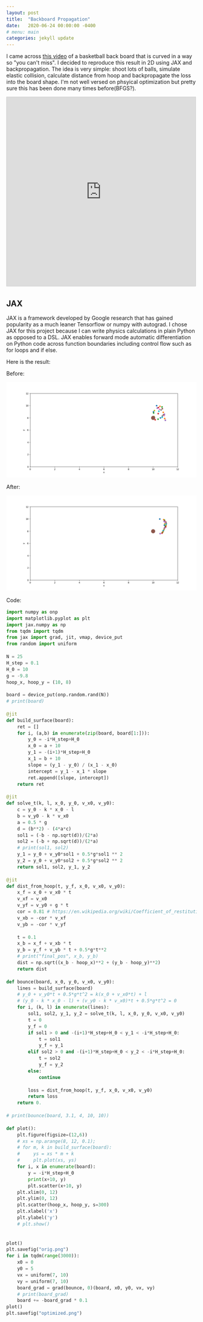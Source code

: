 ```yaml
---
layout: post
title:  "Backboard Propagation"
date:   2020-06-24 00:00:00 -0400
# menu: main
categories: jekyll update
---
```


I came across [this video](https://www.youtube.com/watch?v=vtN4tkvcBMA) of a basketball back board that is curved in a way so "you can't miss". I decided to reproduce this result in 2D using JAX and backpropagation. The idea is very simple: shoot lots of balls, simulate elastic collision, calculate distance from hoop and backpropagate the loss into the board shape. I'm not well versed on phsyical optimization but pretty sure this has been done many times before(BFGS?).

<iframe src="https://www.desmos.com/calculator/uz1fyxvvbt?embed" width="500px" height="500px" style="border: 1px solid #ccc" frameborder="0"></iframe>

## JAX

JAX is a framework developed by Google research that has gained popularity as a much leaner Tensorflow or numpy with autograd. I chose JAX for this project because I can write physics calculations in plain Python as opposed to a DSL. JAX enables forward mode automatic differentiation on Python code across function boundaries including control flow such as for loops and if else.

Here is the result:

Before:

![](/static/backboard-propagation/orig.png)

After:

![](/static/backboard-propagation/optimized.png)


Code:

```python
import numpy as onp
import matplotlib.pyplot as plt
import jax.numpy as np
from tqdm import tqdm
from jax import grad, jit, vmap, device_put
from random import uniform

N = 25
H_step = 0.1
H_0 = 10
g = -9.8
hoop_x, hoop_y = (10, 8)

board = device_put(onp.random.rand(N))
# print(board)

@jit
def build_surface(board):
    ret = []
    for i, (a,b) in enumerate(zip(board, board[1:])):
        y_0 = -i*H_step+H_0
        x_0 = a + 10
        y_1 = -(i+1)*H_step+H_0
        x_1 = b + 10
        slope = (y_1 - y_0) / (x_1 - x_0)
        intercept = y_1 - x_1 * slope
        ret.append([slope, intercept])
    return ret

@jit
def solve_t(k, l, x_0, y_0, v_x0, v_y0):
    c = y_0 - k * x_0 - l
    b = v_y0 - k * v_x0
    a = 0.5 * g
    d = (b**2) - (4*a*c)
    sol1 = (-b - np.sqrt(d))/(2*a)
    sol2 = (-b + np.sqrt(d))/(2*a)
    # print(sol1, sol2)
    y_1 = y_0 + v_y0*sol1 + 0.5*g*sol1 ** 2
    y_2 = y_0 + v_y0*sol2 + 0.5*g*sol2 ** 2
    return sol1, sol2, y_1, y_2

@jit
def dist_from_hoop(t, y_f, x_0, v_x0, v_y0):
    x_f = x_0 + v_x0 * t
    v_xf = v_x0
    v_yf = v_y0 + g * t
    cor = 0.81 # https://en.wikipedia.org/wiki/Coefficient_of_restitution
    v_xb = -cor * v_xf
    v_yb = -cor * v_yf

    t = 0.1
    x_b = x_f + v_xb * t
    y_b = y_f + v_yb * t + 0.5*g*t**2
    # print("final_pos", x_b, y_b)
    dist = np.sqrt((x_b - hoop_x)**2 + (y_b - hoop_y)**2)
    return dist

def bounce(board, x_0, y_0, v_x0, v_y0):
    lines = build_surface(board)
    # y_0 + v_y0*t + 0.5*g*t^2 = k(x_0 + v_x0*t) + l
    # (y_0 - k * x_0 - l) + (v_y0 - k * v_x0)*t + 0.5*g*t^2 = 0
    for i, (k, l) in enumerate(lines):
        sol1, sol2, y_1, y_2 = solve_t(k, l, x_0, y_0, v_x0, v_y0)
        t = 0
        y_f = 0
        if sol1 > 0 and -(i+1)*H_step+H_0 < y_1 < -i*H_step+H_0:
            t = sol1
            y_f = y_1
        elif sol2 > 0 and -(i+1)*H_step+H_0 < y_2 < -i*H_step+H_0:
            t = sol2
            y_f = y_2
        else:
            continue

        loss = dist_from_hoop(t, y_f, x_0, v_x0, v_y0)
        return loss
    return 0.

# print(bounce(board, 3.1, 4, 10, 10))

def plot():
    plt.figure(figsize=(12,6))
    # xs = np.arange(8, 12, 0.1);
    # for m, k in build_surface(board):
    #     ys = xs * m + k
    #     plt.plot(xs, ys)
    for i, x in enumerate(board):
        y = -i*H_step+H_0
        print(x+10, y)
        plt.scatter(x+10, y)
    plt.xlim(0, 12)
    plt.ylim(0, 12)
    plt.scatter(hoop_x, hoop_y, s=300)
    plt.xlabel('x')
    plt.ylabel('y')
    # plt.show()


plot()
plt.savefig("orig.png")
for i in tqdm(range(3000)):
    x0 = 0
    y0 = 5
    vx = uniform(7, 10)
    vy = uniform(7, 10)
    board_grad = grad(bounce, 0)(board, x0, y0, vx, vy)
    # print(board_grad)
    board += -board_grad * 0.1
plot()
plt.savefig("optimized.png")
```